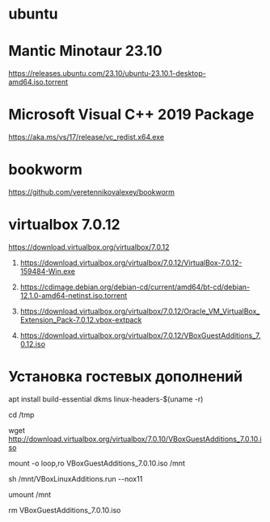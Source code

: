 # ubuntu 
# Mantic Minotaur 23.10

https://releases.ubuntu.com/23.10/ubuntu-23.10.1-desktop-amd64.iso.torrent

# Microsoft Visual C++ 2019 Package

https://aka.ms/vs/17/release/vc_redist.x64.exe

# bookworm

https://github.com/veretennikovalexey/bookworm

# virtualbox 7.0.12

https://download.virtualbox.org/virtualbox/7.0.12

1. https://download.virtualbox.org/virtualbox/7.0.12/VirtualBox-7.0.12-159484-Win.exe

2. https://cdimage.debian.org/debian-cd/current/amd64/bt-cd/debian-12.1.0-amd64-netinst.iso.torrent

3. https://download.virtualbox.org/virtualbox/7.0.12/Oracle_VM_VirtualBox_Extension_Pack-7.0.12.vbox-extpack

4. https://download.virtualbox.org/virtualbox/7.0.12/VBoxGuestAdditions_7.0.12.iso

# Установка гостевых дополнений

apt install build-essential dkms linux-headers-$(uname -r)

cd /tmp

wget http://download.virtualbox.org/virtualbox/7.0.10/VBoxGuestAdditions_7.0.10.iso

mount -o loop,ro VBoxGuestAdditions_7.0.10.iso /mnt

sh /mnt/VBoxLinuxAdditions.run --nox11

umount /mnt

rm VBoxGuestAdditions_7.0.10.iso
